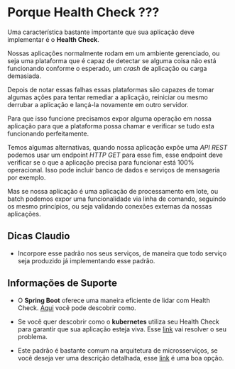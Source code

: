 # Porque Health Check ???

Uma característica bastante importante que sua aplicação deve implementar é o **Health Check**.
 
Nossas aplicações normalmente rodam em um ambiente gerenciado, ou seja uma plataforma que é capaz de detectar se alguma coisa não está
funcionando conforme o esperado, um _crash_ de aplicação ou carga demasiada.

Depois de notar essas falhas essas plataformas são capazes de tomar algumas ações para tentar remediar a aplicação, reiniciar
ou mesmo derrubar a aplicação e lançá-la novamente em outro servidor.

Para que isso funcione precisamos expor alguma operação em nossa aplicação para que
a plataforma possa chamar e verificar se tudo esta funcionando perfeitamente.

Temos algumas alternativas, quando nossa aplicação expõe uma _API REST_ podemos usar um
endpoint _HTTP GET_ para esse fim, esse endpoint deve verificar se o que a aplicação
precisa para funcionar está 100% operacional. Isso pode incluir banco de dados e serviços de
mensageria por exemplo.

Mas se nossa aplicação é uma aplicação de processamento em lote, ou batch podemos expor uma
funcionalidade via linha de comando, seguindo os mesmo princípios, ou seja validando
conexões externas da nossas aplicações.

## Dicas Claudio
- Incorpore esse padrão nos seus serviços, de maneira que todo serviço seja produzido já implementando esse padrão.

## Informações de Suporte

- O **Spring Boot** oferece uma maneira eficiente de lidar com Health Check. [Aqui](https://docs.spring.io/spring-boot/docs/current/reference/html/production-ready-features.html) você pode descobrir como.

- Se você quer descobrir como o **kubernetes** utiliza seu Health Check para garantir que sua aplicação
esteja viva. Esse [link](https://kubernetes.io/docs/tasks/configure-pod-container/configure-liveness-readiness-startup-probes/) vai resolver o seu problema.

- Este padrão é bastante comum na arquitetura de microsserviços, se você deseja ver uma descrição
detalhada, esse [link](https://microservices.io/patterns/observability/health-check-api.html) é uma boa opção.


